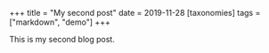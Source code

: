 +++
title = "My second post"
date = 2019-11-28
[taxonomies]
tags = ["markdown", "demo"]
+++

This is my second blog post.